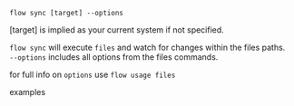 `flow sync [target] --options`

  [target] is implied as your current system if not specified. 
  
  `flow sync` will execute `files` and watch for changes within the files paths.    
  `--options` includes all options from the files commands.
  
  for full info on `options` use `flow usage files` 

  examples   
